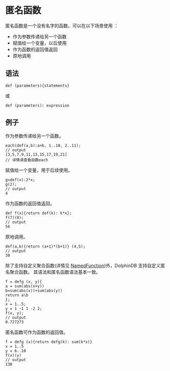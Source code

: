 # 匿名函数

匿名函数是一个没有名字的函数。可以在以下场景使用 ：

* 作为参数传递给另一个函数
* 赋值给一个变量，以后使用
* 作为函数的返回值返回
* 原地调用

## 语法

`def (parameters){statements}`

或

`def (parameters): expression`

## 例子

作为参数传递给另一个函数。

```
each(def(a,b):a+b, 1..10, 2..11);
// output
[3,5,7,9,11,13,15,17,19,21]
// 详情请查看函数each
```

赋值给一个变量，用于后续使用。

```
g=def(x):2*x;
g(2);
// output
4
```

作为函数的返回值返回。

```
def f(x){return def(k): k*x};
f(7)(8);
// output
56
```

原地调用。

```
def(a,b){return (a+1)*(b+1)} (4,5);
// output
30
```

除了支持自定义聚合函数(详情见 [NamedFunction](named_func.md))外，DolphinDB 支持自定义匿名聚合函数。 其语法和匿名函数语法基本一致。

```
f = defg (x, y){
a = sum(abs(x+y))
b=sum(abs(x))+sum(abs(y))
return a\b
};
x = 1..5;
y = 1 -1 1 -2 2;
f(x, y);
// output
0.727273
```

匿名函数可作为函数的返回值。

```
f = defg (x){return defg(k): sum(k*x)}
x = 1..5
y = 6..10
f(x)(y)
// output
130
```

